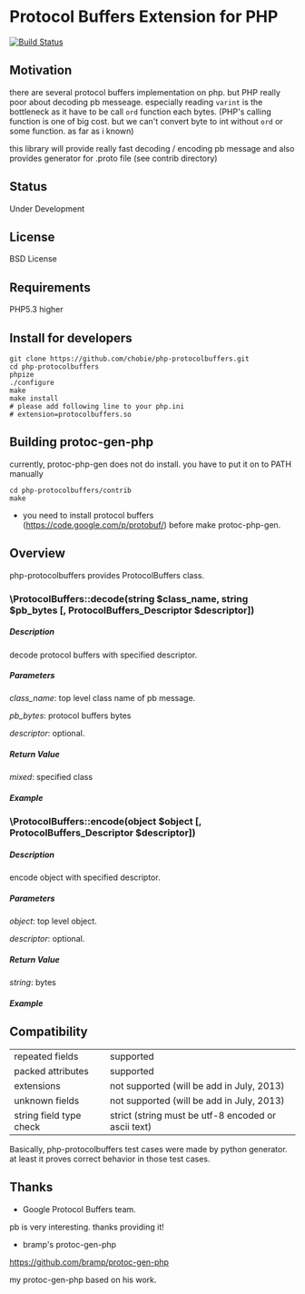 Protocol Buffers Extension for PHP
==================================

[![Build Status](https://secure.travis-ci.org/chobie/php-protocolbuffers.png)](http://travis-ci.org/chobie/php-protocolbuffers)

Motivation
----------

there are several protocol buffers implementation on php. but PHP really poor about decoding pb messeage.
especially reading `varint` is the bottleneck as it have to be call `ord` function each bytes.
(PHP's calling function is one of big cost. but we can't convert byte to int without `ord` or some function. as far as i known)

this library will provide really fast decoding / encoding pb message and also provides generator for .proto file (see contrib directory)

Status
------

Under Development

License
-------

BSD License

Requirements
------------

PHP5.3 higher

Install for developers
----------------------

    git clone https://github.com/chobie/php-protocolbuffers.git
    cd php-protocolbuffers
    phpize
    ./configure
    make
    make install
    # please add following line to your php.ini
    # extension=protocolbuffers.so

Building protoc-gen-php
-----------------------

currently, protoc-php-gen does not do install. you have to put it on to PATH manually

    cd php-protocolbuffers/contrib
    make

* you need to install protocol buffers (https://code.google.com/p/protobuf/)  before make protoc-php-gen.

Overview
--------

php-protocolbuffers provides ProtocolBuffers class.


### \ProtocolBuffers::decode(string $class_name, string $pb_bytes [, ProtocolBuffers_Descriptor $descriptor])

##### *Description*

decode protocol buffers with specified descriptor.

##### *Parameters*

*class_name*: top level class name of pb message.

*pb_bytes*: protocol buffers bytes

*descriptor*: optional.


##### *Return Value*

*mixed*: specified class

##### *Example*


### \ProtocolBuffers::encode(object $object [, ProtocolBuffers_Descriptor $descriptor])

##### *Description*

encode object with specified descriptor.

##### *Parameters*

*object*: top level object.

*descriptor*: optional.

##### *Return Value*

*string*: bytes

##### *Example*


Compatibility
-------------

<table>
  <tr>
    <td>repeated fields</td><td>supported</td>
  </tr>
  <tr>
    <td>packed attributes</td><td>supported</td>
  </tr>
  <tr>
    <td>extensions</td><td>not supported (will be add in July, 2013)</td>
  </tr>
  <tr>
    <td>unknown fields</td><td>not supported (will be add in July, 2013)</td>
  </tr>
  <tr>
    <td>string field type check</td><td>strict (string must be utf-8 encoded or ascii text)</td>
  </tr>
</table>

Basically, php-protocolbuffers test cases were made by python generator.
at least it proves correct behavior in those test cases.

Thanks
-------

- Google Protocol Buffers team.

pb is very interesting. thanks providing it!

- bramp's protoc-gen-php

https://github.com/bramp/protoc-gen-php

my protoc-gen-php based on his work.
